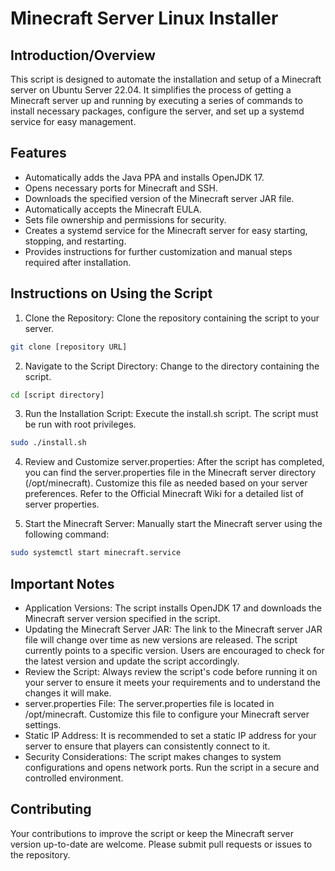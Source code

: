 # Minecraft Server Linux Installer

## Introduction/Overview
This script is designed to automate the installation and setup of a Minecraft server on Ubuntu Server 22.04. It simplifies the process of getting a Minecraft server up and running by executing a series of commands to install necessary packages, configure the server, and set up a systemd service for easy management.

## Features
- Automatically adds the Java PPA and installs OpenJDK 17.
- Opens necessary ports for Minecraft and SSH.
- Downloads the specified version of the Minecraft server JAR file.
- Automatically accepts the Minecraft EULA.
- Sets file ownership and permissions for security.
- Creates a systemd service for the Minecraft server for easy starting, stopping, and restarting.
- Provides instructions for further customization and manual steps required after installation.

## Instructions on Using the Script
1. Clone the Repository:
Clone the repository containing the script to your server.

```bash
git clone [repository URL]
```
2. Navigate to the Script Directory:
Change to the directory containing the script.

```bash
cd [script directory]
```
3. Run the Installation Script:
Execute the install.sh script. The script must be run with root privileges.

```bash
sudo ./install.sh
```
4. Review and Customize server.properties:
After the script has completed, you can find the server.properties file in the Minecraft server directory (/opt/minecraft). Customize this file as needed based on your server preferences. Refer to the Official Minecraft Wiki for a detailed list of server properties.

5. Start the Minecraft Server:
Manually start the Minecraft server using the following command:

```bash
sudo systemctl start minecraft.service
```

## Important Notes
- Application Versions: The script installs OpenJDK 17 and downloads the Minecraft server version specified in the script.
- Updating the Minecraft Server JAR: The link to the Minecraft server JAR file will change over time as new versions are released. The script currently points to a specific version. Users are encouraged to check for the latest version and update the script accordingly.
- Review the Script: Always review the script's code before running it on your server to ensure it meets your requirements and to understand the changes it will make.
- server.properties File: The server.properties file is located in /opt/minecraft. Customize this file to configure your Minecraft server settings.
- Static IP Address: It is recommended to set a static IP address for your server to ensure that players can consistently connect to it.
- Security Considerations: The script makes changes to system configurations and opens network ports. Run the script in a secure and controlled environment.

## Contributing
Your contributions to improve the script or keep the Minecraft server version up-to-date are welcome. Please submit pull requests or issues to the repository.
